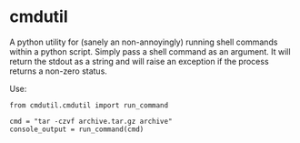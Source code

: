 # cmdutil
A python utility for (sanely an non-annoyingly) running shell commands within a python script. Simply pass a shell command as an argument. It will return the stdout as a string and will raise an exception if the process returns a non-zero status.

Use:

```
from cmdutil.cmdutil import run_command

cmd = "tar -czvf archive.tar.gz archive"
console_output = run_command(cmd)

```
